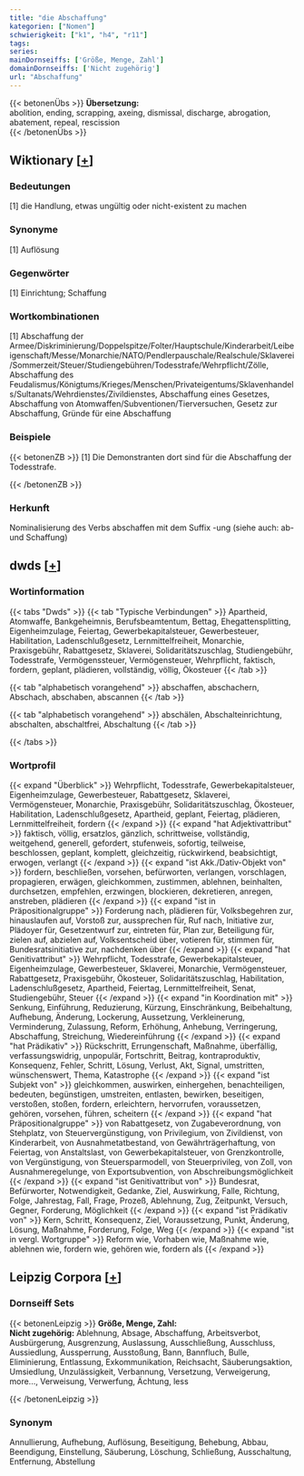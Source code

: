 ```yaml
---
title: "die Abschaffung"
kategorien: ["Nomen"]
schwierigkeit: ["k1", "h4", "r11"]
tags:
series:
mainDornseiffs: ['Größe, Menge, Zahl']
domainDornseiffs: ['Nicht zugehörig']
url: "Abschaffung"
---
```


{{< betonenÜbs >}}
**Übersetzung:**  
abolition, ending, scrapping, axeing, dismissal, discharge, abrogation, abatement, repeal, rescission  
{{< /betonenÜbs >}}

## Wiktionary [[+](https://de.wiktionary.org/wiki/Abschaffung)]

### Bedeutungen
[1] die Handlung, etwas ungültig oder nicht-existent zu machen  

### Synonyme
[1] Auflösung  

### Gegenwörter
[1] Einrichtung; Schaffung  

### Wortkombinationen
[1] Abschaffung der Armee/Diskriminierung/Doppelspitze/Folter/Hauptschule/Kinderarbeit/Leibeigenschaft/Messe/Monarchie/NATO/Pendlerpauschale/Realschule/Sklaverei/Sommerzeit/Steuer/Studiengebühren/Todesstrafe/Wehrpflicht/Zölle, Abschaffung des Feudalismus/Königtums/Krieges/Menschen/Privateigentums/Sklavenhandels/Sultanats/Wehrdienstes/Zivildienstes, Abschaffung eines Gesetzes, Abschaffung von Atomwaffen/Subventionen/Tierversuchen, Gesetz zur Abschaffung, Gründe für eine Abschaffung  

### Beispiele
{{< betonenZB >}}
[1] Die Demonstranten dort sind für die Abschaffung der Todesstrafe.  

{{< /betonenZB >}}
### Herkunft
Nominalisierung des Verbs abschaffen mit dem Suffix -ung (siehe auch: ab- und Schaffung)  



## dwds [[+](https://www.dwds.de/wb/Abschaffung)]

### Wortinformation
{{< tabs "Dwds" >}}
{{< tab "Typische Verbindungen" >}}
Apartheid, Atomwaffe, Bankgeheimnis, Berufsbeamtentum, Bettag, Ehegattensplitting, Eigenheimzulage, Feiertag, Gewerbekapitalsteuer, Gewerbesteuer, Habilitation, Ladenschlußgesetz, Lernmittelfreiheit, Monarchie, Praxisgebühr, Rabattgesetz, Sklaverei, Solidaritätszuschlag, Studiengebühr, Todesstrafe, Vermögenssteuer, Vermögensteuer, Wehrpflicht, faktisch, fordern, geplant, plädieren, vollständig, völlig, Ökosteuer
{{< /tab >}}

{{< tab "alphabetisch vorangehend" >}}
abschaffen, abschachern, Abschach, abschaben, abscannen
{{< /tab >}}

{{< tab "alphabetisch vorangehend" >}}
abschälen, Abschalteinrichtung, abschalten, abschaltfrei, Abschaltung
{{< /tab >}}

{{< /tabs >}}

### Wortprofil
{{< expand "Überblick" >}} Wehrpflicht, Todesstrafe, Gewerbekapitalsteuer, Eigenheimzulage, Gewerbesteuer, Rabattgesetz, Sklaverei, Vermögensteuer, Monarchie, Praxisgebühr, Solidaritätszuschlag, Ökosteuer, Habilitation, Ladenschlußgesetz, Apartheid, geplant, Feiertag, plädieren, Lernmittelfreiheit, fordern {{< /expand >}}
{{< expand "hat Adjektivattribut" >}} faktisch, völlig, ersatzlos, gänzlich, schrittweise, vollständig, weitgehend, generell, gefordert, stufenweis, sofortig, teilweise, beschlossen, geplant, komplett, gleichzeitig, rückwirkend, beabsichtigt, erwogen, verlangt {{< /expand >}}
{{< expand "ist Akk./Dativ-Objekt von" >}} fordern, beschließen, vorsehen, befürworten, verlangen, vorschlagen, propagieren, erwägen, gleichkommen, zustimmen, ablehnen, beinhalten, durchsetzen, empfehlen, erzwingen, blockieren, dekretieren, anregen, anstreben, plädieren {{< /expand >}}
{{< expand "ist in Präpositionalgruppe" >}} Forderung nach, plädieren für, Volksbegehren zur, hinauslaufen auf, Vorstoß zur, aussprechen für, Ruf nach, Initiative zur, Plädoyer für, Gesetzentwurf zur, eintreten für, Plan zur, Beteiligung für, zielen auf, abzielen auf, Volksentscheid über, votieren für, stimmen für, Bundesratsinitiative zur, nachdenken über {{< /expand >}}
{{< expand "hat Genitivattribut" >}} Wehrpflicht, Todesstrafe, Gewerbekapitalsteuer, Eigenheimzulage, Gewerbesteuer, Sklaverei, Monarchie, Vermögensteuer, Rabattgesetz, Praxisgebühr, Ökosteuer, Solidaritätszuschlag, Habilitation, Ladenschlußgesetz, Apartheid, Feiertag, Lernmittelfreiheit, Senat, Studiengebühr, Steuer {{< /expand >}}
{{< expand "in Koordination mit" >}} Senkung, Einführung, Reduzierung, Kürzung, Einschränkung, Beibehaltung, Aufhebung, Änderung, Lockerung, Aussetzung, Verkleinerung, Verminderung, Zulassung, Reform, Erhöhung, Anhebung, Verringerung, Abschaffung, Streichung, Wiedereinführung {{< /expand >}}
{{< expand "hat Prädikativ" >}} Rückschritt, Errungenschaft, Maßnahme, überfällig, verfassungswidrig, unpopulär, Fortschritt, Beitrag, kontraproduktiv, Konsequenz, Fehler, Schritt, Lösung, Verlust, Akt, Signal, umstritten, wünschenswert, Thema, Katastrophe {{< /expand >}}
{{< expand "ist Subjekt von" >}} gleichkommen, auswirken, einhergehen, benachteiligen, bedeuten, begünstigen, umstreiten, entlasten, bewirken, beseitigen, verstoßen, stoßen, fordern, erleichtern, hervorrufen, voraussetzen, gehören, vorsehen, führen, scheitern {{< /expand >}}
{{< expand "hat Präpositionalgruppe" >}} von Rabattgesetz, von Zugabeverordnung, von Stehplatz, von Steuervergünstigung, von Privilegium, von Zivildienst, von Kinderarbeit, von Ausnahmetatbestand, von Gewährträgerhaftung, von Feiertag, von Anstaltslast, von Gewerbekapitalsteuer, von Grenzkontrolle, von Vergünstigung, von Steuersparmodell, von Steuerprivileg, von Zoll, von Ausnahmeregelunge, von Exportsubvention, von Abschreibungsmöglichkeit {{< /expand >}}
{{< expand "ist Genitivattribut von" >}} Bundesrat, Befürworter, Notwendigkeit, Gedanke, Ziel, Auswirkung, Falle, Richtung, Folge, Jahrestag, Fall, Frage, Prozeß, Ablehnung, Zug, Zeitpunkt, Versuch, Gegner, Forderung, Möglichkeit {{< /expand >}}
{{< expand "ist Prädikativ von" >}} Kern, Schritt, Konsequenz, Ziel, Voraussetzung, Punkt, Änderung, Lösung, Maßnahme, Forderung, Folge, Weg {{< /expand >}}
{{< expand "ist in vergl. Wortgruppe" >}} Reform wie, Vorhaben wie, Maßnahme wie, ablehnen wie, fordern wie, gehören wie, fordern als {{< /expand >}}

## Leipzig Corpora [[+](https://corpora.uni-leipzig.de/en/res?word=Abschaffung&corpusId=deu_newscrawl-public_2018)]

### Dornseiff Sets
{{< betonenLeipzig >}}
**Größe, Menge, Zahl:**  
**Nicht zugehörig:** Ablehnung, Absage, Abschaffung, Arbeitsverbot, Ausbürgerung, Ausgrenzung, Auslassung, Ausschließung, Ausschluss, Aussiedlung, Aussperrung, Ausstoßung, Bann, Bannfluch, Bulle, Eliminierung, Entlassung, Exkommunikation, Reichsacht, Säuberungsaktion, Umsiedlung, Unzulässigkeit, Verbannung, Versetzung, Verweigerung, more..., Verweisung, Verwerfung, Ächtung, less  

{{< /betonenLeipzig >}}

### Synonym
Annullierung, Aufhebung, Auflösung, Beseitigung, Behebung, Abbau, Beendigung, Einstellung, Säuberung, Löschung, Schließung, Ausschaltung, Entfernung, Abstellung

